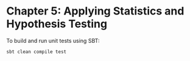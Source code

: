 Chapter 5: Applying Statistics and Hypothesis Testing
======================================================
To build and run unit tests using SBT:

`sbt clean compile test`
